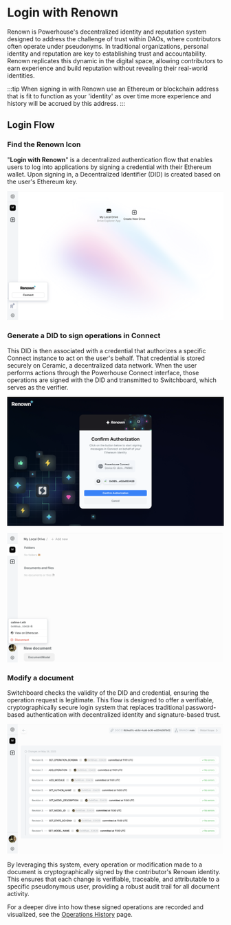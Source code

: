 # Login with Renown

Renown is Powerhouse's decentralized identity and reputation system designed to address the challenge of trust within DAOs, where contributors often operate under pseudonyms. In traditional organizations, personal identity and reputation are key to establishing trust and accountability. Renown replicates this dynamic in the digital space, allowing contributors to earn experience and build reputation without revealing their real-world identities.


:::tip
When signing in with Renown use an Ethereum or blockchain address that is fit to function as your 'identity' as over time more experience and history will be accrued by this address. 
:::

## Login Flow 

### Find the Renown Icon
"**Login with Renown**" is a decentralized authentication flow that enables users to log into applications by signing a credential with their Ethereum wallet. Upon signing in, a Decentralized Identifier (DID) is created based on the user's Ethereum key. 

![Renown Login](./images/RenownLogin.png)

### Generate a DID to sign operations in Connect
This DID is then associated with a credential that authorizes a specific Connect instance to act on the user's behalf. That credential is stored securely on Ceramic, a decentralized data network. When the user performs actions through the Powerhouse Connect interface, those operations are signed with the DID and transmitted to Switchboard, which serves as the verifier. 

![Renown Login](./images/ConnectAddress.png)

![Renown Login](./images/LoginComplete.png)

### Modify a document
Switchboard checks the validity of the DID and credential, ensuring the operation request is legitimate. This flow is designed to offer a verifiable, cryptographically secure login system that replaces traditional password-based authentication with decentralized identity and signature-based trust.

![Renown Login](./images/OperationsHistory.png)

By leveraging this system, every operation or modification made to a document is cryptographically signed by the contributor's Renown identity. This ensures that each change is verifiable, traceable, and attributable to a specific pseudonymous user, providing a robust audit trail for all document activity. 

For a deeper dive into how these signed operations are recorded and visualized, see the [Operations History](/docs/academy/AdvancedTutorial/BuildingUserExperiences/DocumentTools/OperationHistory) page.

